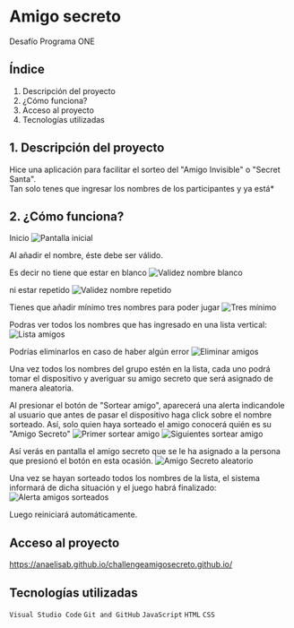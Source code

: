 # Amigo secreto
Desafío Programa ONE

## Índice

1. Descripción del proyecto
2. ¿Cómo funciona?
3. Acceso al proyecto
4. Tecnologías utilizadas

## 1. Descripción del proyecto

Hice una aplicación para facilitar el sorteo del "Amigo Invisible" o "Secret Santa".<br>
Tan solo tenes que ingresar los nombres de los participantes y ya está*<br>


## 2. ¿Cómo funciona?

Inicio
![Pantalla inicial](https://github.com/anaelisab/challengeamigosecreto.github.io/blob/main/assets/inicio.png?raw=true)

Al añadir el nombre, éste debe ser válido.

Es decir no tiene que estar en blanco
![Validez nombre blanco](https://github.com/anaelisab/challengeamigosecreto.github.io/blob/main/assets/alertaBlanco.png?raw=true)

ni estar repetido
![Validez nombre repetido](https://github.com/anaelisab/challengeamigosecreto.github.io/blob/main/assets/alertaRepetido.png?raw=true)

Tienes que añadir mínimo tres nombres para poder jugar
![Tres mínimo](https://github.com/anaelisab/challengeamigosecreto.github.io/blob/main/assets/alertaMinimoTres.png?raw=true)

Podras ver todos los nombres que has ingresado en una lista vertical:
![Lista amigos](https://github.com/anaelisab/challengeamigosecreto.github.io/blob/main/assets/listaNombre.png?raw=true)

Podrías eliminarlos en caso de haber algún error
![Eliminar amigos](https://github.com/anaelisab/challengeamigosecreto.github.io/blob/main/assets/eliminarNombr.png?raw=true)

Una vez todos los nombres del grupo estén en la lista, cada uno podrá tomar el dispositivo y averiguar su amigo secreto que será asignado de manera aleatoria.

Al presionar el botón de "Sortear amigo", aparecerá una alerta indicandole al usuario que antes de pasar el dispositivo haga click sobre el nombre sorteado. Así, solo quien haya sorteado el amigo conocerá quién es su "Amigo Secreto"
![Primer sortear amigo](https://github.com/anaelisab/challengeamigosecreto.github.io/blob/main/assets/alertaOcultarNombre.png?raw=true)
![Siguientes sortear amigo](https://github.com/anaelisab/challengeamigosecreto.github.io/blob/main/assets/alertaOcultarNombre2.png?raw=true)

Así verás en pantalla el amigo secreto que se le ha asignado a la persona que presionó el botón en esta ocasión.
![Amigo Secreto aleatorio](https://github.com/anaelisab/challengeamigosecreto.github.io/blob/main/assets/nombreSorteado.png?raw=true)

Una vez se hayan sorteado todos los nombres de la lista, el sistema informará de dicha situación y el juego habrá finalizado:
![Alerta amigos sorteados](https://github.com/anaelisab/challengeamigosecreto.github.io/blob/main/assets/sorteoFinalizado.png?raw=true)

Luego reiniciará automáticamente.

## Acceso al proyecto

https://anaelisab.github.io/challengeamigosecreto.github.io/



## Tecnologías utilizadas

`Visual Studio Code`
`Git and GitHub`
`JavaScript`
`HTML`
`CSS`
